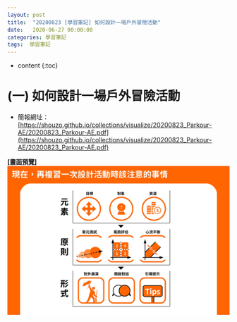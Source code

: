 ```yaml
---
layout: post
title:  "20200823 [學習筆記] 如何設計一場戶外冒險活動"
date:   2020-06-27 00:00:00
categories: 學習筆記
tags:  學習筆記
---
```



* content
{:toc}


# (一) 如何設計一場戶外冒險活動

* 簡報網址：[https://shouzo.github.io/collections/visualize/20200823_Parkour-AE/20200823_Parkour-AE.pdf](https://shouzo.github.io/collections/visualize/20200823_Parkour-AE/20200823_Parkour-AE.pdf)


**[畫面預覽]**
![](/assets/20200823/Parkour_AE.jpg)



